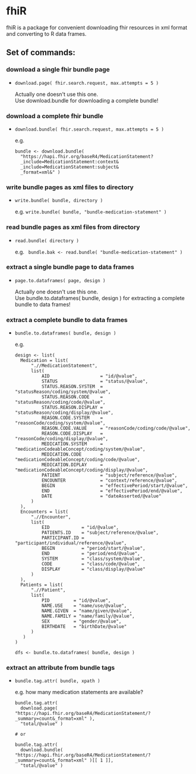 # fhiR
fhiR is a package for convenient downloading fhir resources in xml format and converting to R data frames.

## Set of commands:

### download a single fhir bundle page
- ```download.page( fhir.search.request, max.attempts = 5 )```  

  Actually one doesn't use this one.  
  Use download.bundle for downloading a complete bundle!  

### download a complete fhir bundle
- ```download.bundle( fhir.search.request, max.attempts = 5 )```  

  e.g.
  ```
  bundle <- download.bundle(
    "https://hapi.fhir.org/baseR4/MedicationStatement?
    _include=MedicationStatement:context&
    _include=MedicationStatement:subject&
    _format=xml&" )
  ```  

### write bundle pages as xml files to directory
- ```write.bundle( bundle, directory )```  

  e.g. ```write.bundle( bundle, "bundle-medication-statement" )```

### read bundle pages as xml files from directory
- ```read.bundle( directory )```  

  e.g. ``` bundle.bak <- read.bundle( "bundle-medication-statement" )```

### extract a single bundle page to data frames
- ```page.to.dataframes( page, design )```  

  Actually one doesn't use this one.  
  Use bundle.to.dataframes( bundle, design ) for extracting a complete bundle to data frames!  

### extract a complete bundle to data frames
- ```bundle.to.dataframes( bundle, design )```

  e.g.  
  ```
  design <- list(
    Medication = list(
        ".//MedicationStatement",
        list(
            AID                   = "id/@value",
            STATUS                = "status/@value",
            STATUS.REASON.SYSTEM  = "statusReason/coding/system/@value",
            STATUS.REASON.CODE    = "statusReason/coding/code/@value",
            STATUS.REASON.DISPLAY = "statusReason/coding/display/@value",
            REASON.CODE.SYSTEM    = "reasonCode/coding/system/@value",
            REASON.CODE.VALUE     = "reasonCode/coding/code/@value",
            REASON.CODE.DISPLAY   = "reasonCode/coding/display/@value",
            MEDICATION.SYSTEM     = "medicationCodeableConcept/coding/system/@value",
            MEDICATION.CODE       = "medicationCodeableConcept/coding/code/@value",
            MEDICATION.DIPLAY     = "medicationCodeableConcept/coding/display/@value",
            PATIENT               = "subject/reference/@value",
            ENCOUNTER             = "context/reference/@value",
            BEGIN                 = "effectivePeriod/start/@value",
            END                   = "effectivePeriod/end/@value",
            DATE                  = "dateAsserted/@value"
        )
	),
	Encounters = list(
		".//Encounter",
		list(
			EID            = "id/@value",
			PATIENTS.ID    = "subject/reference/@value",
			PARTICIPANT.ID = "participant/individual/reference/@value",
			BEGIN          = "period/start/@value",
			END            = "period/end/@value",
			SYSTEM         = "class/system/@value",
			CODE           = "class/code/@value",
			DISPLAY        = "class/display/@value"
		)
	),
	Patients = list(
		".//Patient",
		list(
			PID         = "id/@value",
			NAME.USE    = "name/use/@value",
			NAME.GIVEN  = "name/given/@value",
			NAME.FAMILY = "name/family/@value",
			SEX         = "gender/@value",
			BIRTHDATE   = "birthDate/@value"
        )
     )
  )

  dfs <- bundle.to.dataframes( bundle, design )
  ```


### extract an attribute from bundle tags
- ```bundle.tag.attr( bundle, xpath )```

  e.g. how many medication statements are available?
  ```
  bundle.tag.attr(
    download.page( "https://hapi.fhir.org/baseR4/MedicationStatement/?_summary=count&_format=xml" ),
    "total/@value" )

  # or

  bundle.tag.attr(
    download.bundle( "https://hapi.fhir.org/baseR4/MedicationStatement/?_summary=count&_format=xml" )[[ 1 ]],
    "total/@value" )
  ```
